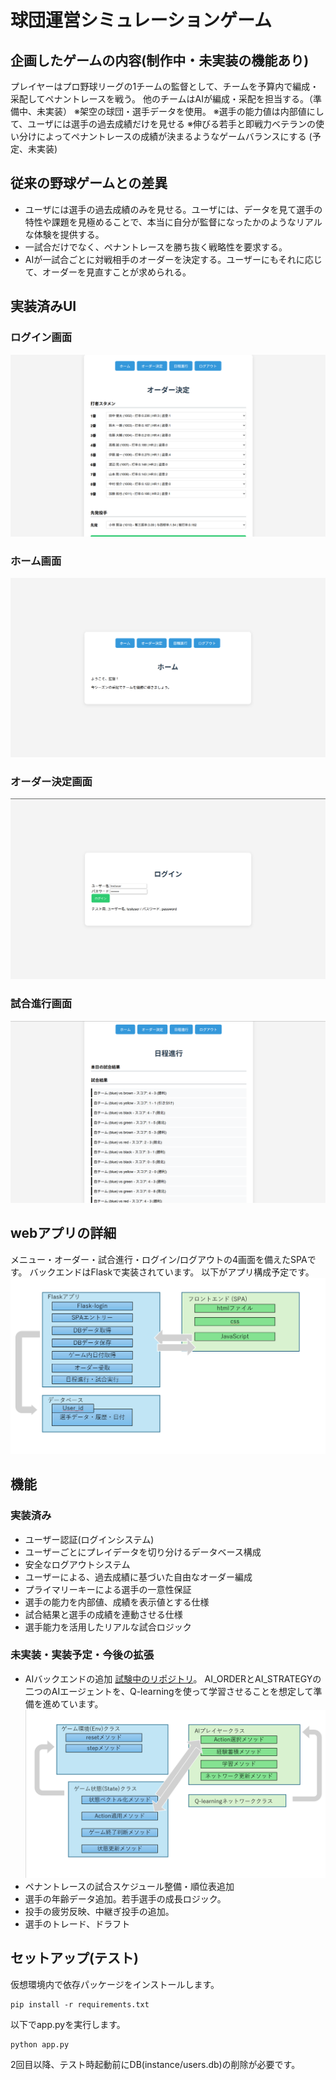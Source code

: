 # 球団運営シミュレーションゲーム

## 企画したゲームの内容(制作中・未実装の機能あり)
プレイヤーはプロ野球リーグの1チームの監督として、チームを予算内で編成・采配してペナントレースを戦う。
他のチームはAIが編成・采配を担当する。（準備中、未実装）
※架空の球団・選手データを使用。
※選手の能力値は内部値にして、ユーザには選手の過去成績だけを見せる
※伸びる若手と即戦力ベテランの使い分けによってペナントレースの成績が決まるようなゲームバランスにする (予定、未実装)

## 従来の野球ゲームとの差異
- ユーザには選手の過去成績のみを見せる。ユーザには、データを見て選手の特性や課題を見極めることで、本当に自分が監督になったかのようなリアルな体験を提供する。
- 一試合だけでなく、ペナントレースを勝ち抜く戦略性を要求する。
- AIが一試合ごとに対戦相手のオーダーを決定する。ユーザーにもそれに応じて、オーダーを見直すことが求められる。


## 実装済みUI
### ログイン画面
![ログイン画面](./image/login.png)
### ホーム画面
![ホーム画面](./image/home.png)
### オーダー決定画面
![ログイン画面](./image/order.png)
### 試合進行画面
![試合進行画面](./image/schedule.png)


## webアプリの詳細
メニュー・オーダー・試合進行・ログイン/ログアウトの4画面を備えたSPAです。
バックエンドはFlaskで実装されています。
以下がアプリ構成予定です。
![アプリ構成](./image/appfigure.png)


## 機能

### 実装済み
- ユーザー認証(ログインシステム)
- ユーザーごとにプレイデータを切り分けるデータベース構成
- 安全なログアウトシステム
- ユーザーによる、過去成績に基づいた自由なオーダー編成
- プライマリーキーによる選手の一意性保証
- 選手の能力を内部値、成績を表示値とする仕様
- 試合結果と選手の成績を連動させる仕様
- 選手能力を活用したリアルな試合ロジック

### 未実装・実装予定・今後の拡張
- AIバックエンドの追加
 [試験中のリポジトリ](https://github.com/gunjou-like/baseball_ai_src)。
 AI_ORDERとAI_STRATEGYの二つのAIエージェントを、Q-learningを使って学習させることを想定して準備を進めています。
 ![AI構成](./image/aifigure.png)
- ペナントレースの試合スケジュール整備・順位表追加
- 選手の年齢データ追加。若手選手の成長ロジック。
- 投手の疲労反映、中継ぎ投手の追加。
- 選手のトレード、ドラフト


## セットアップ(テスト)

仮想環境内で依存パッケージをインストールします。
```
pip install -r requirements.txt
```
以下でapp.pyを実行します。
```
python app.py
```
2回目以降、テスト時起動前にDB(instance/users.db)の削除が必要です。